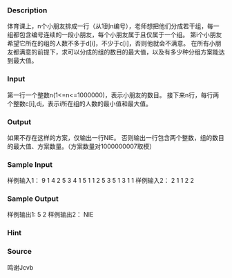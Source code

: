 
### Description
体育课上，n个小朋友排成一行（从1到n编号），老师想把他们分成若干组，每一组都包含编号连续的一段小朋友，每个小朋友属于且仅属于一个组。
第i个小朋友希望它所在的组的人数不多于d[i]，不少于c[i]，否则他就会不满意。
在所有小朋友都满意的前提下，求可以分成的组的数目的最大值，以及有多少种分组方案能达到最大值。
### Input
第一行一个整数n(1<=n<=1000000)，表示小朋友的数目。
接下来n行，每行两个整数c[i],d[i](1<=c[i]<=d[i]<=n)，表示i所在组的人数的最小值和最大值。
### Output
如果不存在这样的方案，仅输出一行NIE。
否则输出一行包含两个整数，组的数目的最大值、方案数量。（方案数量对1000000007取模）
### Sample Input
样例输入1：
9
1 4
2 5
3 4
1 5
1 1
2 5
3 5
1 3
1 1
样例输入2：
2
1 1
2 2
### Sample Output
样例输出1:
5 2
样例输出2：
NIE

### Hint

### Source
鸣谢Jcvb
